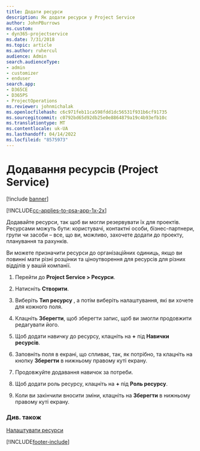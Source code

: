 ```yaml
---
title: Додати ресурси
description: Як додати ресурси у Project Service
author: JohnPBurrows
ms.custom:
- dyn365-projectservice
ms.date: 7/31/2018
ms.topic: article
ms.author: ruhercul
audience: Admin
search.audienceType:
- admin
- customizer
- enduser
search.app:
- D365CE
- D365PS
- ProjectOperations
ms.reviewer: johnmichalak
ms.openlocfilehash: c6c971feb11ca598fdd1dc56531f931b6cf91735
ms.sourcegitcommit: c0792bd65d92db25e0e8864879a19c4b93efb10c
ms.translationtype: MT
ms.contentlocale: uk-UA
ms.lasthandoff: 04/14/2022
ms.locfileid: "8575973"
---
```

# <a name="add-resources-project-service"></a>Додавання ресурсів (Project Service)

[!include [banner](../includes/psa-now-project-operations.md)]

[!INCLUDE[cc-applies-to-psa-app-1x-2x](../includes/cc-applies-to-psa-app-1x-2x.md)]

Додавайте ресурси, так щоб ви могли резервувати їх для проектів. Ресурсами можуть бути: користувачі, контактні особи, бізнес-партнери, групи чи засоби – все, що ви, можливо, захочете додати до проекту, планування та рахунків.  
  
Ви можете призначити ресурси до організаційних одиниць, якщо ви повинні мати різні розцінки та ціноутворення для ресурсів для різних відділів у вашій компанії.  
  
1.  Перейти до **Project Service > Ресурси**.  
  
2.  Натисніть **Створити**.  
  
3.  Виберіть **Тип ресурсу** , а потім виберіть налаштування, які ви хочете для кожного поля.  
  
4.  Клацніть **Зберегти**, щоб зберегти запис, щоб ви змогли продовжити редагувати його.  
  
5.  Щоб додати навичку до ресурсу, клацніть на **+** під **Навички ресурсів**.  
  
6.  Заповніть поля в екрані, що спливає, так, як потрібно, та клацніть на кнопку **Зберегти** в нижньому правому куті екрану.  
  
7.  Продовжуйте додавання навичок за потреби.  
  
8.  Щоб додати роль ресурсу, клацніть на **+** під **Роль ресурсу**.  
  
9. Коли ви закінчили вносити зміни, клацніть на **Зберегти** в нижньому правому куті екрану.  
  
### <a name="see-also"></a>Див. також  
 [Налаштувати ресурси](../psa/set-up-resources.md)


[!INCLUDE[footer-include](../includes/footer-banner.md)]
